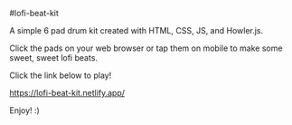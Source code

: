 #lofi-beat-kit

A simple 6 pad drum kit created with HTML, CSS, JS, and Howler.js. 

Click the pads on your web browser or tap them on mobile to make some sweet, sweet lofi beats.

Click the link below to play!

https://lofi-beat-kit.netlify.app/

Enjoy! :) 

